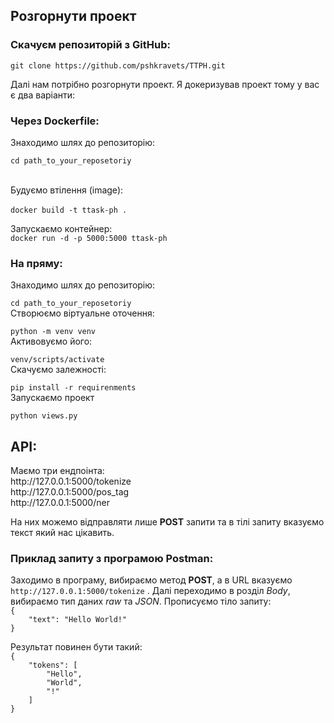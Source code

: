 <H2>Розгорнути проект</H2>
<H3>Скачуєм репозиторій з GitHub:</H3>

`git clone https://github.com/pshkravets/TTPH.git` <br>

Далі нам потрібно розгорнути проект. Я докеризував проект 
тому у вас є два варіанти: <br>

<H3>Через Dockerfile:</H3>
Знаходимо шлях до репозиторію: <br>

`cd path_to_your_reposetoriy` <br><br>

Будуємо втілення (image): <br><br>
`docker build -t ttask-ph .`

Запускаємо контейнер: <br>
`docker run -d -p 5000:5000 ttask-ph`

<H3>На пряму:</H3>
Знаходимо шлях до репозиторію: <br>

`cd path_to_your_reposetoriy` <br>
Створюємо віртуальне оточення: <br>

`python -m venv venv`<br>
Активовуємо його: <br>

`venv/scripts/activate` <br>
Скачуємо залежності: <br>

`pip install -r requirenments ` <br>
Запускаємо проект <br>

`python views.py`<br>


<H2>API:</H2>
Маємо три ендпоінта: <br>
http://127.0.0.1:5000/tokenize <br>
http://127.0.0.1:5000/pos_tag <br>
http://127.0.0.1:5000/ner

На них можемо відправляти лише **POST** запити та в тілі запиту 
вказуємо текст який нас цікавить. 

<H3>Приклад запиту з програмою Postman:</H3>

Заходимо в програму, вибираємо метод **POST**, а в URL вказуємо 
`http://127.0.0.1:5000/tokenize` .
Далі переходимо в розділ _Body_,  вибираємо тип даних _raw_ та _JSON_.
Прописуємо тіло запиту:<br>
` { ` <br>
`    "text": "Hello World!"` <br>
`}` <br>

Результат повинен бути такий:<br>
`{`<br>
`    "tokens": [` <br> 
`        "Hello",` <br>
`        "World",` <br>
`        "!"` <br>
`    ]` <br>
`}`
